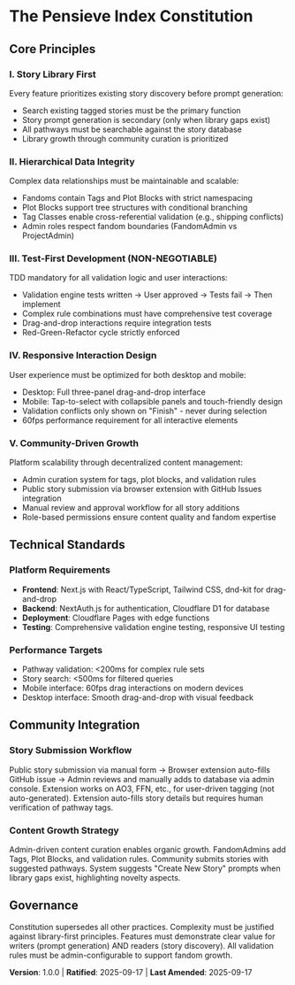 # The Pensieve Index Constitution

## Core Principles

### I. Story Library First
Every feature prioritizes existing story discovery before prompt generation:
- Search existing tagged stories must be the primary function
- Story prompt generation is secondary (only when library gaps exist)
- All pathways must be searchable against the story database
- Library growth through community curation is prioritized

### II. Hierarchical Data Integrity
Complex data relationships must be maintainable and scalable:
- Fandoms contain Tags and Plot Blocks with strict namespacing
- Plot Blocks support tree structures with conditional branching
- Tag Classes enable cross-referential validation (e.g., shipping conflicts)
- Admin roles respect fandom boundaries (FandomAdmin vs ProjectAdmin)

### III. Test-First Development (NON-NEGOTIABLE)
TDD mandatory for all validation logic and user interactions:
- Validation engine tests written → User approved → Tests fail → Then implement
- Complex rule combinations must have comprehensive test coverage
- Drag-and-drop interactions require integration tests
- Red-Green-Refactor cycle strictly enforced

### IV. Responsive Interaction Design
User experience must be optimized for both desktop and mobile:
- Desktop: Full three-panel drag-and-drop interface
- Mobile: Tap-to-select with collapsible panels and touch-friendly design
- Validation conflicts only shown on "Finish" - never during selection
- 60fps performance requirement for all interactive elements

### V. Community-Driven Growth
Platform scalability through decentralized content management:
- Admin curation system for tags, plot blocks, and validation rules
- Public story submission via browser extension with GitHub Issues integration
- Manual review and approval workflow for all story additions
- Role-based permissions ensure content quality and fandom expertise

## Technical Standards

### Platform Requirements
- **Frontend**: Next.js with React/TypeScript, Tailwind CSS, dnd-kit for drag-and-drop
- **Backend**: NextAuth.js for authentication, Cloudflare D1 for database
- **Deployment**: Cloudflare Pages with edge functions
- **Testing**: Comprehensive validation engine testing, responsive UI testing

### Performance Targets
- Pathway validation: <200ms for complex rule sets
- Story search: <500ms for filtered queries
- Mobile interface: 60fps drag interactions on modern devices
- Desktop interface: Smooth drag-and-drop with visual feedback

## Community Integration

### Story Submission Workflow
Public story submission via manual form → Browser extension auto-fills GitHub issue → Admin reviews and manually adds to database via admin console. Extension works on AO3, FFN, etc., for user-driven tagging (not auto-generated). Extension auto-fills story details but requires human verification of pathway tags.

### Content Growth Strategy
Admin-driven content curation enables organic growth. FandomAdmins add Tags, Plot Blocks, and validation rules. Community submits stories with suggested pathways. System suggests "Create New Story" prompts when library gaps exist, highlighting novelty aspects.

## Governance

Constitution supersedes all other practices. Complexity must be justified against library-first principles. Features must demonstrate clear value for writers (prompt generation) AND readers (story discovery). All validation rules must be admin-configurable to support fandom growth.

**Version**: 1.0.0 | **Ratified**: 2025-09-17 | **Last Amended**: 2025-09-17
